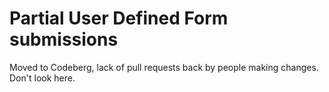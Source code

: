 # Partial User Defined Form submissions

Moved to Codeberg, lack of pull requests back by people making changes. Don't look here.

